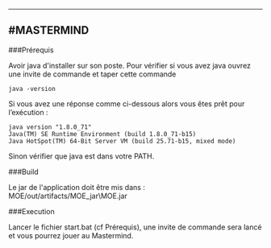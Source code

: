 ----------
#MASTERMIND
----------
###Prérequis

Avoir java d'installer sur son poste.
Pour vérifier si vous avez java ouvrez une invite de commande et taper cette commande

    java -version

Si vous avez une réponse comme ci-dessous alors vous êtes prêt pour l’exécution :

    java version "1.8.0_71"
    Java(TM) SE Runtime Environment (build 1.8.0_71-b15)
    Java HotSpot(TM) 64-Bit Server VM (build 25.71-b15, mixed mode)

Sinon vérifier que java est dans votre PATH.

###Build

Le jar de l'application doit être mis dans : MOE/out/artifacts/MOE_jar\MOE.jar

###Execution

Lancer le fichier start.bat (cf Prérequis), une invite de commande sera lancé et vous pourrez jouer au Mastermind.

